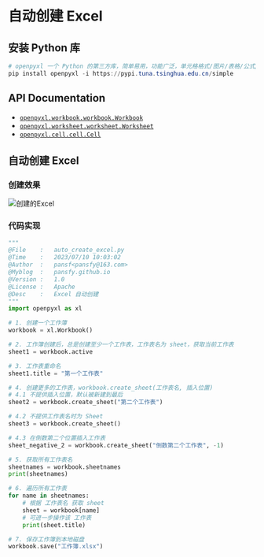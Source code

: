 # 自动创建 Excel

## 安装 Python 库

```powershell
# openpyxl 一个 Python 的第三方库，简单易用，功能广泛，单元格格式/图片/表格/公式/筛选/批注/文件保护等等功能应有尽有
pip install openpyxl -i https://pypi.tuna.tsinghua.edu.cn/simple
```

## API Documentation

- [`openpyxl.workbook.workbook.Workbook`](https://openpyxl.readthedocs.io/en/stable/api/openpyxl.workbook.workbook.html#openpyxl.workbook.workbook.Workbook)
- [`openpyxl.worksheet.worksheet.Worksheet`](https://openpyxl.readthedocs.io/en/stable/api/openpyxl.worksheet.worksheet.html#openpyxl.worksheet.worksheet.Worksheet)
- [`openpyxl.cell.cell.Cell`](https://openpyxl.readthedocs.io/en/stable/api/openpyxl.cell.cell.html#openpyxl.cell.cell.Cell)

## 自动创建 Excel

### 创建效果

![创建的Excel](https://psf-markdown.oss-cn-shanghai.aliyuncs.com/assets/image-20230710102840963.png?x-oss-process=image)

### 代码实现

```python
"""
@File    :   auto_create_excel.py
@Time    :   2023/07/10 10:03:02
@Author  :   pansf<pansfy@163.com>
@Myblog  :   pansfy.github.io
@Version :   1.0
@License :   Apache
@Desc    :   Excel 自动创建
"""
import openpyxl as xl

# 1. 创建一个工作簿
workbook = xl.Workbook()

# 2. 工作簿创建后，总是创建至少一个工作表，工作表名为 sheet，获取当前工作表
sheet1 = workbook.active

# 3. 工作表重命名
sheet1.title = "第一个工作表"

# 4. 创建更多的工作表，workbook.create_sheet(工作表名, 插入位置)
# 4.1 不提供插入位置，默认被新建到最后
sheet2 = workbook.create_sheet("第二个工作表")

# 4.2 不提供工作表名时为 Sheet
sheet3 = workbook.create_sheet()

# 4.3 在倒数第二个位置插入工作表
sheet_negative_2 = workbook.create_sheet("倒数第二个工作表", -1)

# 5. 获取所有工作表名
sheetnames = workbook.sheetnames
print(sheetnames)

# 6. 遍历所有工作表
for name in sheetnames:
    # 根据 工作表名 获取 sheet
    sheet = workbook[name]
    # 可进一步操作该 工作表
    print(sheet.title)

# 7. 保存工作簿到本地磁盘
workbook.save("工作簿.xlsx")
```